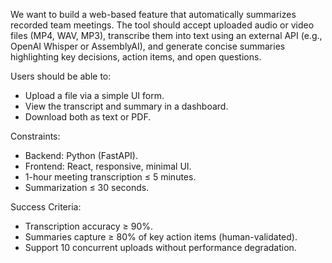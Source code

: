 We want to build a web-based feature that automatically summarizes recorded team meetings.
The tool should accept uploaded audio or video files (MP4, WAV, MP3), transcribe them into text using an external API (e.g., OpenAI Whisper or AssemblyAI), and generate concise summaries highlighting key decisions, action items, and open questions.

Users should be able to:
- Upload a file via a simple UI form.
- View the transcript and summary in a dashboard.
- Download both as text or PDF.

Constraints:
- Backend: Python (FastAPI).
- Frontend: React, responsive, minimal UI.
- 1-hour meeting transcription ≤ 5 minutes.
- Summarization ≤ 30 seconds.

Success Criteria:
- Transcription accuracy ≥ 90%.
- Summaries capture ≥ 80% of key action items (human-validated).
- Support 10 concurrent uploads without performance degradation.